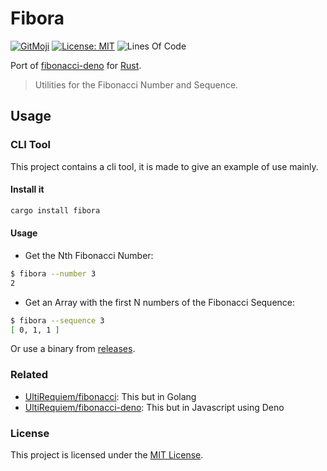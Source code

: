 # Fibora

[![GitMoji](https://img.shields.io/badge/Gitmoji-%F0%9F%8E%A8%20-FFDD67.svg)](https://gitmoji.dev)
[![License: MIT](https://img.shields.io/badge/License-MIT-blue.svg)](https://opensource.org/licenses/MIT)
![Lines Of Code](https://img.shields.io/tokei/lines/github.com/UltiRequiem/fibora?color=blue&label=Total%20Lines)

Port of [fibonacci-deno](https://github.com/UltiRequiem/fibonacci-deno) for
[Rust](https://rust-lang.org).

> Utilities for the Fibonacci Number and Sequence.

## Usage

### CLI Tool

This project contains a cli tool, it is made to give an example of use mainly.

#### Install it

```bash
cargo install fibora
```

#### Usage

- Get the Nth Fibonacci Number:

```bash
$ fibora --number 3
2
```

- Get an Array with the first N numbers of the Fibonacci Sequence:

```bash
$ fibora --sequence 3
[ 0, 1, 1 ]
```

Or use a binary from
[releases](https://github.com/UltiRequiem/fibora/releases/latest).

### Related

- [UltiRequiem/fibonacci](https://github.com/UltiRequiem/fibonacci): This but in
  Golang
- [UltiRequiem/fibonacci-deno](https://github.com/UltiRequiem/fibonacci-deno):
  This but in Javascript using Deno

### License

This project is licensed under the [MIT License](./LICENSE.md).

